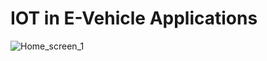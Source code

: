# IOT in E-Vehicle Applications


![Home_screen_1](https://github.com/AD-Codex/E_Wheeler_UI_2023/assets/126350818/7d304250-2c87-4ffb-b0b5-a8af886b54b3)
